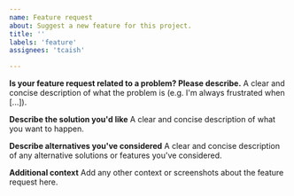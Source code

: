```yaml
---
name: Feature request
about: Suggest a new feature for this project.
title: ''
labels: 'feature'
assignees: 'tcaish'

---
```


**Is your feature request related to a problem? Please describe.** A clear and concise description of what the problem is (e.g. I'm always frustrated when [...]).

**Describe the solution you'd like**
A clear and concise description of what you want to happen.

**Describe alternatives you've considered**
A clear and concise description of any alternative solutions or features you've considered.

**Additional context**
Add any other context or screenshots about the feature request here.
